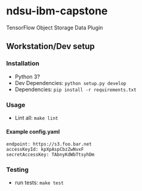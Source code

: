 # ndsu-ibm-capstone
TensorFlow Object Storage Data Plugin

## Workstation/Dev setup

### Installation
* Python 3?
* Dev Dependencies: `python setup.py develop`
* Dependencies: `pip install -r requirements.txt`

### Usage
* Lint all: `make lint`

#### Example config.yaml

```
endpoint: https://s3.foo.bar.net
accessKeyId: kpXpAspCbzZwNvxF
secretAccessKey: TAbnyKdWbTtsyhDm
```

### Testing
* run tests: `make test`
